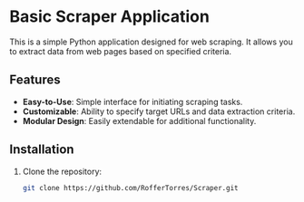 # Basic Scraper Application

This is a simple Python application designed for web scraping. It allows you to extract data from web pages based on specified criteria.

## Features

- **Easy-to-Use**: Simple interface for initiating scraping tasks.
- **Customizable**: Ability to specify target URLs and data extraction criteria.
- **Modular Design**: Easily extendable for additional functionality.

## Installation

1. Clone the repository:

   ```bash
   git clone https://github.com/RofferTorres/Scraper.git
